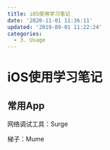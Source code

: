 ```yaml
---
title: iOS使用学习笔记
date: '2020-11-01 11:36:11'
updated: '2019-09-01 11:22:24'
categories:
  - 3. Usage
---
```

# iOS使用学习笔记

## 常用App

网络调试工具：Surge

梯子：Mume
